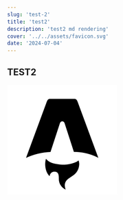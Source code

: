 ```yaml
---
slug: 'test-2'
title: 'test2'
description: 'test2 md rendering'
cover: '../../assets/favicon.svg'
date: '2024-07-04'
---
```


## TEST2

![good flower](../../assets/favicon.svg "행복")